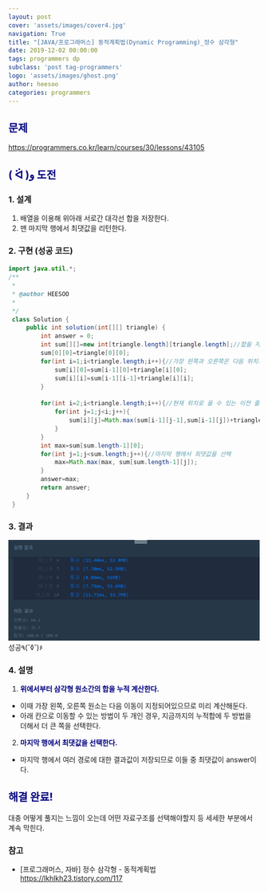 ```yaml
---
layout: post
cover: 'assets/images/cover4.jpg'
navigation: True
title: "[JAVA/프로그래머스] 동적계획법(Dynamic Programming)_정수 삼각형"
date: 2019-12-02 00:00:00
tags: programmers dp
subclass: 'post tag-programmers'
logo: 'assets/images/ghost.png'
author: heesoo
categories: programmers
---
```

## <span style="color:navy">문제</span>
<https://programmers.co.kr/learn/courses/30/lessons/43105>

## <span style="color:navy">( ᐛ )و 도전</span>

### 1. 설계
1. 배열을 이용해 위아래 서로간 대각선 합을 저장한다.
2. 맨 마지막 행에서 최댓값을 리턴한다.


### 2. 구현 (성공 코드)
```java
import java.util.*;
/**
 *
 * @author HEESOO
 *
 */
 class Solution {
     public int solution(int[][] triangle) {
         int answer = 0;
         int sum[][]=new int[triangle.length][triangle.length];//합을 저장할 배열
         sum[0][0]=triangle[0][0];
         for(int i=1;i<triangle.length;i++){//가장 왼쪽과 오른쪽은 다음 위치가 지정되어있음
             sum[i][0]=sum[i-1][0]+triangle[i][0];
             sum[i][i]=sum[i-1][i-1]+triangle[i][i];
         }

         for(int i=2;i<triangle.length;i++){//현재 위치로 올 수 있는 이전 줄 대각선 왼쪽 오른쪽 중 최댓값을 선택
             for(int j=1;j<i;j++){
                 sum[i][j]=Math.max(sum[i-1][j-1],sum[i-1][j])+triangle[i][j];
             }
         }
         int max=sum[sum.length-1][0];
         for(int j=1;j<sum.length;j++){//마지막 행에서 최댓값을 선택
             max=Math.max(max, sum[sum.length-1][j]);
         }
         answer=max;
         return answer;
     }
 }
```

### 3. 결과
![실행결과](./assets/images/191202_1.PNG)
성공٩(˘◊˘)۶

### 4. 설명
1. **<span style="color:navy">위에서부터 삼각형 원소간의 합을 누적 계산한다.</span>**  
- 이때 가장 왼쪽, 오른쪽 원소는 다음 이동이 지정되어있으므로 미리 계산해둔다.
- 아래 칸으로 이동할 수 있는 방법이 두 개인 경우, 지금까지의 누적합에 두 방법을 더해서 더 큰 쪽을 선택한다.
2. **<span style="color:navy">마지막 행에서 최댓값을 선택한다.</span>**  
- 마지막 행에서 여러 경로에 대한 결과값이 저장되므로 이들 중 최댓값이 answer이다.

## <span style="color:navy">해결 완료!</span>
대충 어떻게 풀지는 느낌이 오는데 어떤 자료구조를 선택해야할지 등 세세한 부분에서 계속 막힌다.

### 참고
- [프로그래머스, 자바] 정수 삼각형 - 동적계획법 <https://lkhlkh23.tistory.com/117>
